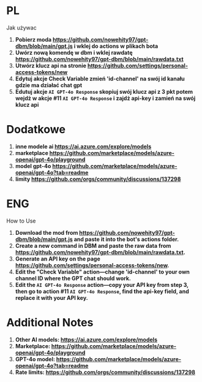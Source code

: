 # PL
Jak używac
1. **Pobierz moda https://github.com/nowehity97/gpt-dbm/blob/main/gpt.js i wklej do actions w plikach bota**
2. **Uwórz nową komendę w dbm i wklej rawdatę https://github.com/nowehity97/gpt-dbm/blob/main/rawdata.txt**
3. **Utwórz klucz api na stronie https://github.com/settings/personal-access-tokens/new**
4. **Edytuj akcje Check Variable zmień 'id-channel' na swój id kanału gdzie ma działać chat gpt**
5. **Edutuj akcje ``AI GPT-4o Response`` skopiuj swój klucz api z 3 pkt potem wejdż w akcje #11 ``AI GPT-4o Response`` i zajdż api-key i zamień na swój klucz api**

# Dodatkowe
1. **inne modele ai https://ai.azure.com/explore/models**
2. **marketplace https://github.com/marketplace/models/azure-openai/gpt-4o/playground**
3. **model gpt-4o https://github.com/marketplace/models/azure-openai/gpt-4o?tab=readme**
4. **limity 
https://github.com/orgs/community/discussions/137298**

# ENG
How to Use  

1. **Download the mod from https://github.com/nowehity97/gpt-dbm/blob/main/gpt.js and paste it into the bot's actions folder.**  
2. **Create a new command in DBM and paste the raw data from https://github.com/nowehity97/gpt-dbm/blob/main/rawdata.txt.**  
3. **Generate an API key on the page https://github.com/settings/personal-access-tokens/new.**  
4. **Edit the "Check Variable" action—change  'id-channel' to your own channel ID where the GPT chat should work.**  
5. **Edit the ``AI GPT-4o Response`` action—copy your API key from step 3, then go to action #11 ``AI GPT-4o Response``, find the api-key field, and replace it with your API key.**  

# Additional Notes  
1. **Other AI models: https://ai.azure.com/explore/models**  
2. **Marketplace: https://github.com/marketplace/models/azure-openai/gpt-4o/playground**  
3. **GPT-4o model: https://github.com/marketplace/models/azure-openai/gpt-4o?tab=readme**  
4. **Rate limits: https://github.com/orgs/community/discussions/137298**
